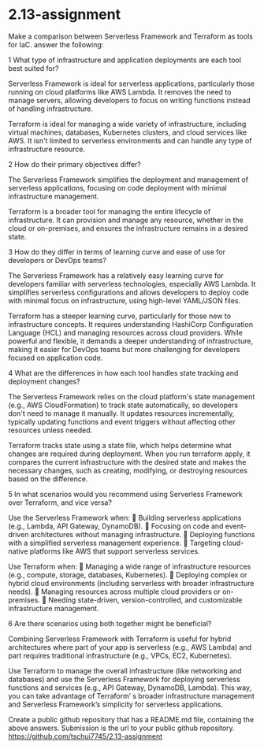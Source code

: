 # 2.13-assignment
Make a comparison between Serverless Framework and Terraform as tools for IaC. answer the following:

1	What type of infrastructure and application deployments are each tool best suited for?

Serverless Framework is ideal for serverless applications, particularly those running on cloud platforms like AWS Lambda. It removes the need to manage servers, allowing developers to focus on writing functions instead of handling infrastructure.

Terraform is ideal for managing a wide variety of infrastructure, including virtual machines, databases, Kubernetes clusters, and cloud services like AWS. It isn't limited to serverless environments and can handle any type of infrastructure resource.

2	How do their primary objectives differ?

The Serverless Framework simplifies the deployment and management of serverless applications, focusing on code deployment with minimal infrastructure management.

Terraform is a broader tool for managing the entire lifecycle of infrastructure. It can provision and manage any resource, whether in the cloud or on-premises, and ensures the infrastructure remains in a desired state.

3	How do they differ in terms of learning curve and ease of use for developers or DevOps teams?

The Serverless Framework has a relatively easy learning curve for developers familiar with serverless technologies, especially AWS Lambda. It simplifies serverless configurations and allows developers to deploy code with minimal focus on infrastructure, using high-level YAML/JSON files.

Terraform has a steeper learning curve, particularly for those new to infrastructure concepts. It requires understanding HashiCorp Configuration Language (HCL) and managing resources across cloud providers. While powerful and flexible, it demands a deeper understanding of infrastructure, making it easier for DevOps teams but more challenging for developers focused on application code.

4	What are the differences in how each tool handles state tracking and deployment changes?

The Serverless Framework relies on the cloud platform's state management (e.g., AWS CloudFormation) to track state automatically, so developers don't need to manage it manually. It updates resources incrementally, typically updating functions and event triggers without affecting other resources unless needed.

Terraform tracks state using a state file, which helps determine what changes are required during deployment. When you run terraform apply, it compares the current infrastructure with the desired state and makes the necessary changes, such as creating, modifying, or destroying resources based on the difference.

5	In what scenarios would you recommend using Serverless Framework over Terraform, and vice versa?

Use the Serverless Framework when:
	Building serverless applications (e.g., Lambda, API Gateway, DynamoDB).
	Focusing on code and event-driven architectures without managing infrastructure.
	Deploying functions with a simplified serverless management experience.
	Targeting cloud-native platforms like AWS that support serverless services.

Use Terraform when:
	Managing a wide range of infrastructure resources (e.g., compute, storage, databases, Kubernetes).
	Deploying complex or hybrid cloud environments (including serverless with broader infrastructure needs).
	Managing resources across multiple cloud providers or on-premises.
	Needing state-driven, version-controlled, and customizable infrastructure management.

6	Are there scenarios using both together might be beneficial?

Combining Serverless Framework with Terraform is useful for hybrid architectures where part of your app is serverless (e.g., AWS Lambda) and part requires traditional infrastructure (e.g., VPCs, EC2, Kubernetes).

Use Terraform to manage the overall infrastructure (like networking and databases) and use the Serverless Framework for deploying serverless functions and services (e.g., API Gateway, DynamoDB, Lambda). This way, you can take advantage of Terraform’ s broader infrastructure management and Serverless Framework’s simplicity for serverless applications.

Create a public github repository that has a README.md file, containing the above answers.
Submission is the url to your public github repository.
https://github.com/tschui7745/2.13-assignment

